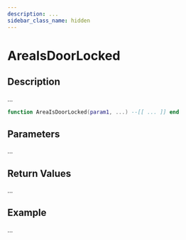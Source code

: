 ```yaml
---
description: ...
sidebar_class_name: hidden
---
```


# AreaIsDoorLocked

## Description

...

```lua
function AreaIsDoorLocked(param1, ...) --[[ ... ]] end
```

## Parameters

...

## Return Values

...

## Example

...

